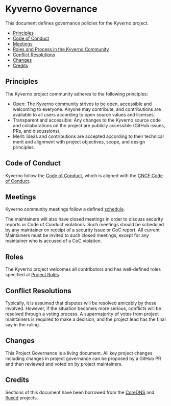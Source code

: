 # Kyverno Governance

This document defines governance policies for the Kyverno project.

- [Principles](#principles)
- [Code of Conduct](#code-of-conduct)
- [Meetings](#meetings)
- [Roles and Process in the Kyverno Community](#roles)
- [Conflict Resolutions](#conflict-resolutions)
- [Changes](#changes)
- [Credits](#credits)

## Principles
The Kyverno project community adheres to the following principles:

- Open: The Kyverno community strives to be open, accessible and welcoming to everyone. Anyone may contribute, and contributions are available to all users according to open source values and licenses.
- Transparent and accessible: Any changes to the Kyverno source code and collaborations on the project are publicly accessible (GitHub issues, PRs, and discussions).
- Merit: Ideas and contributions are accepted according to their technical merit and alignment with project objectives, scope, and design principles.


## Code of Conduct
Kyverno follow the [Code of Conduct](CODE_OF_CONDUCT.md), which is aligned with the [CNCF Code of Conduct](https://github.com/cncf/foundation/blob/master/code-of-conduct.md).

## Meetings
Kyverno community meetings follow a defined [schedule](https://kyverno.io/community/#community-meetings).

The maintainers will also have closed meetings in order to discuss security reports or Code of Conduct violations. Such meetings should be scheduled by any maintainer on receipt of a security issue or CoC report. All current Maintainers must be invited to such closed meetings, except for any maintainer who is accused of a CoC violation.

## Roles
The Kyverno project welcomes all contributors and has well-defined roles specified at [Project Roles](https://kyverno.io/community/#project-roles).

## Conflict Resolutions
Typically, it is assumed that disputes will be resolved amicably by those involved. However, if the situation becomes more serious, conflicts will be resolved through a voting process. A supermajority of votes from project maintainers is required to make a decision, and the project lead has the final say in the ruling.

## Changes
This Project Governance is a living document. All key project changes including changes in project governance can be proposed by a GitHub PR and then reviewed and voted on by project maintainers.

## Credits
Sections of this document have been borrowed from the [CoreDNS](https://github.com/coredns/coredns/blob/master/GOVERNANCE.md) and [fluxcd](https://github.com/fluxcd/community/blob/main/GOVERNANCE.md) projects.
